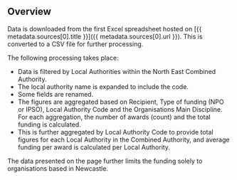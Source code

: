 ## Overview

Data is downloaded from the first Excel spreadsheet hosted on [{{ metadata.sources[0].title }}]({{ metadata.sources[0].url }}). This is converted to a CSV file for further processing.

The following processing takes place:

* Data is filtered by Local Authorities within the North East Combined Authority.
* The local authority name is expanded to include the code.
* Some fields are renamed.
* The figures are aggregated based on Recipient, Type of funding (NPO or IPSO), Local Authority Code and the Organisations Main Discipline. For each aggregation, the number of awards (count) and the total funding is calculated.
* This is further aggregated by Local Authority Code to provide total figures for each Local Authority in the Combined Authority, and average funding per award is calculated per Local Authority.

The data presented on the page further limits the funding solely to organisations based in Newcastle.